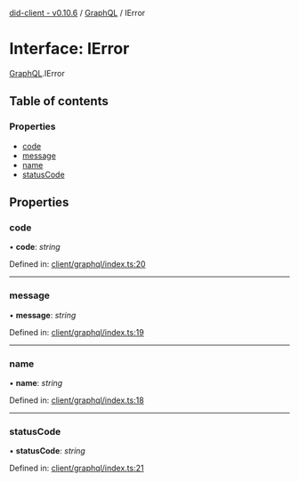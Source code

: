 [did-client - v0.10.6](../README.md) / [GraphQL](../modules/graphql.md) / IError

# Interface: IError

[GraphQL](../modules/graphql.md).IError

## Table of contents

### Properties

- [code](graphql.ierror.md#code)
- [message](graphql.ierror.md#message)
- [name](graphql.ierror.md#name)
- [statusCode](graphql.ierror.md#statuscode)

## Properties

### code

• **code**: *string*

Defined in: [client/graphql/index.ts:20](https://github.com/Puzzlepart/did/blob/dev/client/graphql/index.ts#L20)

___

### message

• **message**: *string*

Defined in: [client/graphql/index.ts:19](https://github.com/Puzzlepart/did/blob/dev/client/graphql/index.ts#L19)

___

### name

• **name**: *string*

Defined in: [client/graphql/index.ts:18](https://github.com/Puzzlepart/did/blob/dev/client/graphql/index.ts#L18)

___

### statusCode

• **statusCode**: *string*

Defined in: [client/graphql/index.ts:21](https://github.com/Puzzlepart/did/blob/dev/client/graphql/index.ts#L21)
